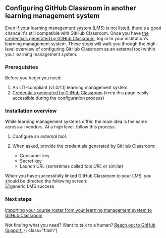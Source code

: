 ## Configuring GitHub Classroom in another learning management system

Even if your learning management system (LMS) is not listed, there's a good chance it's still compatible with GitHub Classroom. Once you have [the credentials generated by GitHub Classroom](/help/generate-lms-credentials), log in to your institution’s learning management system. These steps will walk you through the high-level overview of configuring GitHub Classroom as an external tool within your learning management system.

### Prerequisites

Before you begin you need:

1. An LTI-compliant (v1.0/1.1) learning management system
1. [Credentials generated by GitHub Classroom](/help/generate-lms-credentials) (keep this page easily accessible during
the configuration process)

### Installation overview

While learning management systems differ, the main idea is the same across all vendors. At a high level, follow this process:

1. Configure an _external tool_.
1. When asked, provide the credentials generated by GitHub Classroom:

   * Consumer key
   * Secret key
   * Launch URL (sometimes called _tool URL_ or similar)

When you have successfully linked GitHub Classroom to your LMS, you should be directed the following screen:  
![generic LMS success](/images/help/lms/generic/success.png)  

### Next steps

[Importing your course roster from your learning management system to GitHub Classroom](/help/import-roster-from-lms)

Not finding what you need? Want to talk to a human? [Reach out to GitHub Support.](https://support.github.com)
{: class="flash"}
